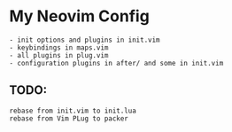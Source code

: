 # My Neovim Config

    - init options and plugins in init.vim
    - keybindings in maps.vim
    - all plugins in plug.vim
    - configuration plugins in after/ and some in init.vim

## TODO: 
    rebase from init.vim to init.lua
    rebase from Vim PLug to packer
